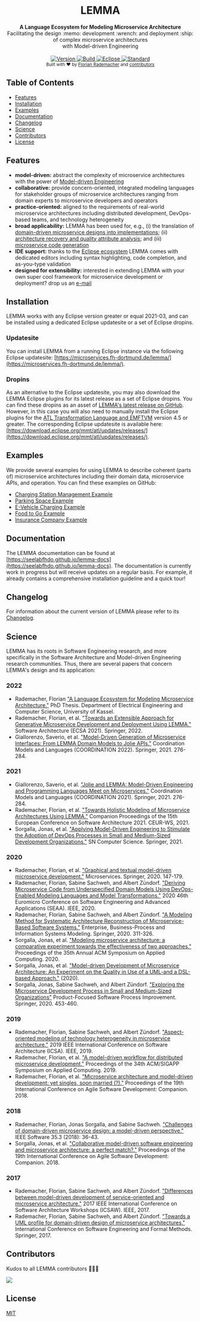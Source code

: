<h1 align="center">LEMMA</h1>

<div align="center">
  <strong>A Language Ecosystem for Modeling Microservice Architecture</strong>
</div>
<div align="center">
  Facilitating the design :memo: development :wrench: and deployment :ship: of complex microservice architectures<br/> with Model-driven Engineering
</div>

<br />

<div align="center">
  <!-- Version -->
  <a href="https://img.shields.io/github/tag/SeelabFhdo/lemma?label=version">
    <img src="https://img.shields.io/github/tag/SeelabFhdo/lemma?label=version&style=flat-square"
      alt="Version" />
  </a>
  <!-- Build -->
  <a href="https://build.seelab.fh-dortmund.de/job/SeelabFhdo/job/lemma/job/main/">
    <img src="https://build.seelab.fh-dortmund.de/buildStatus/icon?job=SeelabFhdo%2Flemma%2Fmain&style=flat-square"
      alt="Build" />
  </a>
  <!-- Eclipse -->
  <a href="https://img.shields.io/badge/eclipse-%3E%3D%202021--03-green">
    <img src="https://img.shields.io/badge/eclipse-%3E%3D%202021--03-green?style=flat-square"
      alt="Eclipse" />
  </a>
  <!-- License -->
  <a href="(https://img.shields.io/github/license/SeelabFhdo/lemma">
    <img src="https://img.shields.io/github/license/SeelabFhdo/lemma?style=flat-square"
      alt="Standard" />
  </a>
</div>

<div align="center">
  <sub>Built with ❤︎ by
  <a href="https://github.com/frademacher">Florian Rademacher</a> and
  <a href="https://github.com/SeelabFhdo/lemma/graphs/contributors">
    contributors
  </a>
</div>

## Table of Contents
- [Features](#features)
- [Installation](#installation)
- [Examples](#examples)
- [Documentation](#documentation)
- [Changelog](#changelog)
- [Science](#science)
- [Contributors](#contributors)
- [License](#license)

## Features
- **model-driven:** abstract the complexity of microservice architectures with the power of [Model-driven Engineering](https://en.wikipedia.org/wiki/Model-driven_engineering)
- **collaborative:** provide concern-oriented, integrated modeling languages for stakeholder groups of microservice architectures ranging from domain experts to microservice developers and operators
- **practice-oriented:** aligned to the requirements of real-world microservice architectures including distributed development, DevOps-based teams, and technology heterogeneity
- **broad applicability:** LEMMA has been used for, e.g., (i) the translation of [domain-driven microservice designs into implementations](https://ieeexplore.ieee.org/document/9226287); (ii) [architecture recovery and quality attribute analysis](https://link.springer.com/chapter/10.1007/978-3-030-49418-6_21); and (iii) [microservice code generation](https://link.springer.com/chapter/10.1007/978-3-030-31646-4_7)
- **IDE support:** thanks to the [Eclipse ecosystem](https://www.eclipse.org) LEMMA comes with dedicated editors including syntax highlighting, code completion, and as-you-type validation
- **designed for extensibility:** interested in extending LEMMA with your own super cool framework for microservice development or deployment? drop us an [e-mail](mailto:florian.rademacher@fh-dortmund.de)

## Installation
LEMMA works with any Eclipse version greater or equal 2021-03, and can be installed using a dedicated Eclipse updatesite or a set of Eclipse dropins.

### Updatesite
You can install LEMMA from a running Eclipse instance via the following Eclipse updatesite: [https://microservices.fh-dortmund.de/lemma/](https://microservices.fh-dortmund.de/lemma/).

### Dropins
As an alternative to the Eclipse updatesite, you may also download the LEMMA Eclipse plugins for its latest release as a set of Eclipse dropins. You can find these dropins as an asset of [LEMMA's latest release on GitHub](https://github.com/SeelabFhdo/lemma/releases). However, in this case you will also need to manually install the Eclipse plugins for the [ATL Transformation Language and EMFTVM](https://www.eclipse.org/atl/) version 4.5 or greater. The corresponding Eclipse updatesite is available here: [https://download.eclipse.org/mmt/atl/updates/releases/](https://download.eclipse.org/mmt/atl/updates/releases/).

## Examples
We provide several examples for using LEMMA to describe coherent (parts of) microservice architectures including their domain data, microservice APIs, and operation. You can find these examples on GitHub:
- [Charging Station Management Example](https://github.com/SeelabFhdo/lemma/tree/main/examples/charging-station-management)
- [Parking Space Example](https://github.com/SeelabFhdo/lemma/tree/main/examples/parking-spaces)
- [E-Vehicle Charging Example](https://github.com/SeelabFhdo/lemma/tree/main/examples/e-vehicle-charging)
- [Food to Go Example](https://github.com/SeelabFhdo/lemma/tree/main/examples/food-to-go)
- [Insurance Company Example](https://github.com/SeelabFhdo/lemma/tree/main/examples/insurance-company)

## Documentation
The LEMMA documentation can be found at [https://seelabfhdo.github.io/lemma-docs](https://seelabfhdo.github.io/lemma-docs). The documentation is currently work in progress but will receive updates on a regular basis. For example, it already contains a comprehensive installation guideline and a quick tour!

## Changelog
For information about the current version of LEMMA please refer to its [Changelog](https://github.com/SeelabFhdo/lemma/blob/main/CHANGELOG.md).

## Science
LEMMA has its roots in Software Engineering research, and more specifically in the Software Architecture and Model-driven Engineering research communities. Thus, there are several papers that concern LEMMA's design and its application:

### 2022
- Rademacher, Florian ["A Language Ecosystem for Modeling Microservice Architecture."](https://kobra.uni-kassel.de/handle/123456789/14176) PhD Thesis. Department of Electrical Engineering and Computer Science, University of Kassel.
- Rademacher, Florian, et al. ["Towards an Extensible Approach for Generative Microservice Development and Deployment Using LEMMA."](https://link.springer.com/chapter/10.1007/978-3-031-15116-3_12) Software Architecture (ECSA 2021). Springer, 2022.
- Giallorenzo, Saverio, et al. ["Model-Driven Generation of Microservice Interfaces: From LEMMA Domain Models to Jolie APIs."](https://link.springer.com/chapter/10.1007/978-3-031-08143-9_13) Coordination Models and Languages (COORDINATION 2022). Springer, 2021. 276-284.

### 2021
- Giallorenzo, Saverio, et al. ["Jolie and LEMMA: Model-Driven Engineering and Programming Languages Meet on Microservices."](https://link.springer.com/chapter/10.1007/978-3-030-78142-2_17) Coordination Models and Languages (COORDINATION 2021). Springer, 2021. 276-284.
- Rademacher, Florian, et al. ["Towards Holistic Modeling of Microservice Architectures Using LEMMA."](http://ceur-ws.org/Vol-2978/mde4sa-paper2.pdf) Companion Proceedings of the 15th European Conference on Software Architecture 2021. CEUR-WS, 2021.
- Sorgalla, Jonas, et al. ["Applying Model-Driven Engineering to Stimulate the Adoption of DevOps Processes in Small and Medium-Sized Development Organizations."](https://link.springer.com/article/10.1007/s42979-021-00825-z) SN Computer Science. Springer, 2021.

### 2020
- Rademacher, Florian, et al. ["Graphical and textual model-driven microservice development."](https://link.springer.com/chapter/10.1007/978-3-030-31646-4_7) Microservices. Springer, 2020. 147-179.
- Rademacher, Florian, Sabine Sachweh, and Albert Zündorf. ["Deriving Microservice Code from Underspecified Domain Models Using DevOps-Enabled Modeling Languages and Model Transformations."](https://ieeexplore.ieee.org/abstract/document/9226287) 2020 46th Euromicro Conference on Software Engineering and Advanced Applications (SEAA). IEEE, 2020.
- Rademacher, Florian, Sabine Sachweh, and Albert Zündorf. ["A Modeling Method for Systematic Architecture Reconstruction of Microservice-Based Software Systems."](https://link.springer.com/chapter/10.1007/978-3-030-49418-6_21) Enterprise, Business-Process and Information Systems Modeling. Springer, 2020. 311-326.
- Sorgalla, Jonas, et al. ["Modeling microservice architecture: a comparative experiment towards the effectiveness of two approaches."](https://dl.acm.org/doi/abs/10.1145/3341105.3374065) Proceedings of the 35th Annual ACM Symposium on Applied Computing. 2020.
- Sorgalla, Jonas, et al. ["Model-driven Development of Microservice Architecture: An Experiment on the Quality in Use of a UML-and a DSL-based Approach."](https://kobra.uni-kassel.de/handle/123456789/11912) (2020).
- Sorgalla, Jonas, Sabine Sachweh, and Albert Zündorf. ["Exploring the Microservice Development Process in Small and Medium-Sized Organizations"](https://link.springer.com/chapter/10.1007/978-3-030-64148-1_28) Product-Focused Software Process Improvement. Springer, 2020. 453-460.

### 2019
- Rademacher, Florian, Sabine Sachweh, and Albert Zündorf. ["Aspect-oriented modeling of technology heterogeneity in microservice architecture."](https://ieeexplore.ieee.org/abstract/document/8703913) 2019 IEEE International Conference on Software Architecture (ICSA). IEEE, 2019.
- Rademacher, Florian, et al. ["A model-driven workflow for distributed microservice development."](https://dl.acm.org/doi/abs/10.1145/3297280.3300182) Proceedings of the 34th ACM/SIGAPP Symposium on Applied Computing. 2019.
- Rademacher, Florian, et al. ["Microservice architecture and model-driven development: yet singles, soon married (?)."](https://dl.acm.org/doi/abs/10.1145/3234152.3234193) Proceedings of the 19th International Conference on Agile Software Development: Companion. 2018.

### 2018
- Rademacher, Florian, Jonas Sorgalla, and Sabine Sachweh. ["Challenges of domain-driven microservice design: a model-driven perspective."](https://ieeexplore.ieee.org/abstract/document/8354426) IEEE Software 35.3 (2018): 36-43.
- Sorgalla, Jonas, et al. ["Collaborative model-driven software engineering and microservice architecture: a perfect match?."](https://dl.acm.org/doi/abs/10.1145/3234152.3234194) Proceedings of the 19th International Conference on Agile Software Development: Companion. 2018.

### 2017
- Rademacher, Florian, Sabine Sachweh, and Albert Zündorf. ["Differences between model-driven development of service-oriented and microservice architecture."](https://ieeexplore.ieee.org/abstract/document/7958454) 2017 IEEE International Conference on Software Architecture Workshops (ICSAW). IEEE, 2017.
- Rademacher, Florian, Sabine Sachweh, and Albert Zündorf. ["Towards a UML profile for domain-driven design of microservice architectures."](https://link.springer.com/chapter/10.1007/978-3-319-74781-1_17) International Conference on Software Engineering and Formal Methods. Springer, 2017.

## Contributors
Kudos to all LEMMA contributors :tada::tada::tada:

<a href="https://github.com/SeelabFhdo/lemma/graphs/contributors">
    <img src="https://contributors-img.web.app/image?repo=SeelabFhdo/lemma" />
</a>

## License
[MIT](https://github.com/SeelabFhdo/lemma/blob/main/LICENSE)
